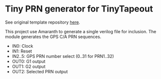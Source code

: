 # Tiny PRN generator for TinyTapeout

See original template repository [here](https://github.com/mattvenn/wokwi-verilog-gds-test/blob/main/README.md).

This project use Amaranth to generate a single verilog file for inclusion.
The module generates the GPS C/A PRN sequences.

* IN0: Clock
* IN1: Reset
* IN2..5: GPS PRN number select (0..31 for PRN1..32)
* OUT0: G1 output
* OUT1: G2 output
* OUT2: Selected PRN output
